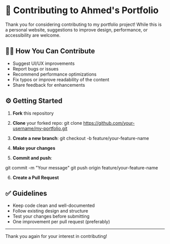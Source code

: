 # 🤝 Contributing to Ahmed's Portfolio

Thank you for considering contributing to my portfolio project! While this is a personal website, suggestions to improve design, performance, or accessibility are welcome.

## 🧑‍💻 How You Can Contribute

- Suggest UI/UX improvements
- Report bugs or issues
- Recommend performance optimizations
- Fix typos or improve readability of the content
- Share feedback for enhancements

## ⚙️ Getting Started

1. **Fork** this repository
2. **Clone** your forked repo:
git clone https://github.com/your-username/my-portfolio.git

3. **Create a new branch**:
git checkout -b feature/your-feature-name

4. **Make your changes**
5. **Commit and push**:

git commit -m "Your message"
git push origin feature/your-feature-name

6. **Create a Pull Request**

## ✅ Guidelines

- Keep code clean and well-documented
- Follow existing design and structure
- Test your changes before submitting
- One improvement per pull request (preferably)

---

Thank you again for your interest in contributing!
